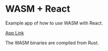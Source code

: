 # WASM + React

Example app of how to use WASM with React. 

[App Link](https://allavinner.github.io/julia-fractal-app/)

The WASM binaries are compiled from Rust.
